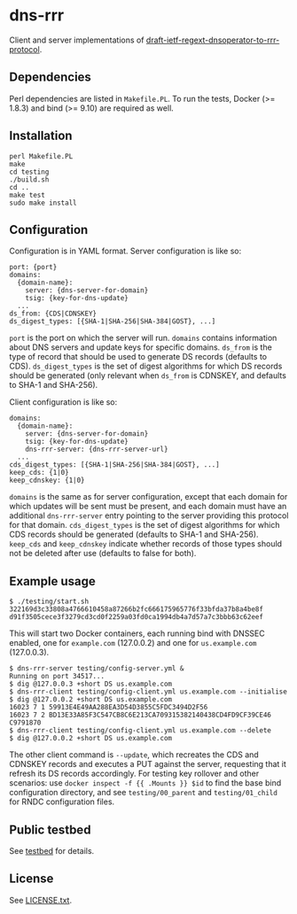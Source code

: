 # dns-rrr

Client and server implementations of [draft-ietf-regext-dnsoperator-to-rrr-protocol](https://tools.ietf.org/html/draft-ietf-regext-dnsoperator-to-rrr-protocol).

## Dependencies

Perl dependencies are listed in `Makefile.PL`.  To run the tests,
Docker (>= 1.8.3) and bind (>= 9.10) are required as well.

## Installation

    perl Makefile.PL
    make
    cd testing
    ./build.sh
    cd ..
    make test
    sudo make install

## Configuration

Configuration is in YAML format.  Server configuration is like so:

    port: {port}
    domains:
      {domain-name}:
        server: {dns-server-for-domain}
        tsig: {key-for-dns-update}
      ...
    ds_from: {CDS|CDNSKEY}
    ds_digest_types: [{SHA-1|SHA-256|SHA-384|GOST}, ...]

`port` is the port on which the server will run.  `domains` contains
information about DNS servers and update keys for specific domains.
`ds_from` is the type of record that should be used to generate DS
records (defaults to CDS).  `ds_digest_types` is the set of digest
algorithms for which DS records should be generated (only relevant
when `ds_from` is CDNSKEY, and defaults to SHA-1 and SHA-256).

Client configuration is like so:

    domains:
      {domain-name}:
        server: {dns-server-for-domain}
        tsig: {key-for-dns-update}
        dns-rrr-server: {dns-rrr-server-url}
      ...
    cds_digest_types: [{SHA-1|SHA-256|SHA-384|GOST}, ...]
    keep_cds: {1|0}
    keep_cdnskey: {1|0}

`domains` is the same as for server configuration, except that each
domain for which updates will be sent must be present, and each domain
must have an additional `dns-rrr-server` entry pointing to the server
providing this protocol for that domain.  `cds_digest_types` is the
set of digest algorithms for which CDS records should be generated
(defaults to SHA-1 and SHA-256).  `keep_cds` and `keep_cdnskey`
indicate whether records of those types should not be deleted after
use (defaults to false for both).

## Example usage

    $ ./testing/start.sh
    322169d3c33808a4766610458a87266b2fc666175965776f33bfda37b8a4be8f
    d91f3505cece3f3279cd3cd0f2259a03fd0ca1994db4a7d57a7c3bbb63c62eef

This will start two Docker containers, each running bind with DNSSEC
enabled, one for `example.com` (127.0.0.2) and one for
`us.example.com` (127.0.0.3).

    $ dns-rrr-server testing/config-server.yml &
    Running on port 34517...
    $ dig @127.0.0.3 +short DS us.example.com
    $ dns-rrr-client testing/config-client.yml us.example.com --initialise
    $ dig @127.0.0.2 +short DS us.example.com
    16023 7 1 59913E4E49AA288EA3D54D3855C5FDC3494D2F56
    16023 7 2 BD13E33A85F3C547CB8C6E213CA709315382140438CD4FD9CF39CE46 C9791870
    $ dns-rrr-client testing/config-client.yml us.example.com --delete
    $ dig @127.0.0.2 +short DS us.example.com

The other client command is `--update`, which recreates the CDS and
CDNSKEY records and executes a PUT against the server, requesting that
it refresh its DS records accordingly.  For testing key rollover and
other scenarios: use `docker inspect -f {{ .Mounts }} $id` to find the
base bind configuration directory, and see `testing/00_parent` and
`testing/01_child` for RNDC configuration files.

## Public testbed

See [testbed](testbed.md) for details.

## License

See [LICENSE.txt](LICENSE.txt).
